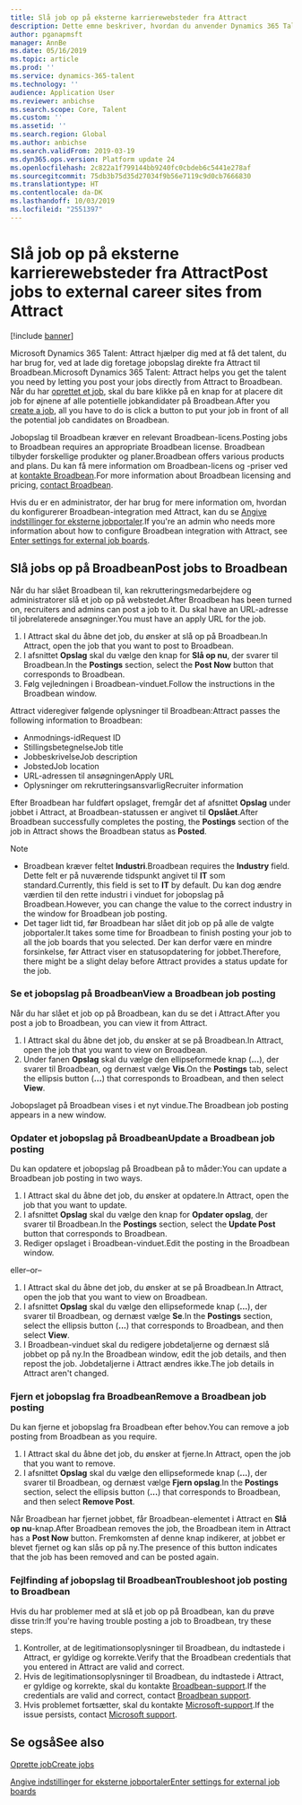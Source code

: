 ```yaml
---
title: Slå job op på eksterne karrierewebsteder fra Attract
description: Dette emne beskriver, hvordan du anvender Dynamics 365 Talent - til at slå job op på eksterne rekrutteringswebsteder
author: pganapmsft
manager: AnnBe
ms.date: 05/16/2019
ms.topic: article
ms.prod: ''
ms.service: dynamics-365-talent
ms.technology: ''
audience: Application User
ms.reviewer: anbichse
ms.search.scope: Core, Talent
ms.custom: ''
ms.assetid: ''
ms.search.region: Global
ms.author: anbichse
ms.search.validFrom: 2019-03-19
ms.dyn365.ops.version: Platform update 24
ms.openlocfilehash: 2c822a1f799144bb9240fc0cbdeb6c5441e278af
ms.sourcegitcommit: 75db3b75d35d27034f9b56e7119c9d0cb7666830
ms.translationtype: HT
ms.contentlocale: da-DK
ms.lasthandoff: 10/03/2019
ms.locfileid: "2551397"
---
```

# <a name="post-jobs-to-external-career-sites-from-attract"></a><span data-ttu-id="9e6af-103">Slå job op på eksterne karrierewebsteder fra Attract</span><span class="sxs-lookup"><span data-stu-id="9e6af-103">Post jobs to external career sites from Attract</span></span>

[!include [banner](../includes/banner.md)]

<span data-ttu-id="9e6af-104">Microsoft Dynamics 365 Talent: Attract hjælper dig med at få det talent, du har brug for, ved at lade dig foretage jobopslag direkte fra Attract til Broadbean.</span><span class="sxs-lookup"><span data-stu-id="9e6af-104">Microsoft Dynamics 365 Talent: Attract helps you get the talent you need by letting you post your jobs directly from Attract to Broadbean.</span></span> <span data-ttu-id="9e6af-105">Når du har [oprettet et job](./creating-jobs-attract.md), skal du bare klikke på en knap for at placere dit job for øjnene af alle potentielle jobkandidater på Broadbean.</span><span class="sxs-lookup"><span data-stu-id="9e6af-105">After you [create a job](./creating-jobs-attract.md), all you have to do is click a button to put your job in front of all the potential job candidates on Broadbean.</span></span>

<span data-ttu-id="9e6af-106">Jobopslag til Broadbean kræver en relevant Broadbean-licens.</span><span class="sxs-lookup"><span data-stu-id="9e6af-106">Posting jobs to Broadbean requires an appropriate Broadbean license.</span></span> <span data-ttu-id="9e6af-107">Broadbean tilbyder forskellige produkter og planer.</span><span class="sxs-lookup"><span data-stu-id="9e6af-107">Broadbean offers various products and plans.</span></span> <span data-ttu-id="9e6af-108">Du kan få mere information om Broadbean-licens og -priser ved at [kontakte Broadbean](https://www.broadbean.com/contact-us/).</span><span class="sxs-lookup"><span data-stu-id="9e6af-108">For more information about Broadbean licensing and pricing, [contact Broadbean](https://www.broadbean.com/contact-us/).</span></span>

<span data-ttu-id="9e6af-109">Hvis du er en administrator, der har brug for mere information om, hvordan du konfigurerer Broadbean-integration med Attract, kan du se [Angive indstillinger for eksterne jobportaler](./attract-admin-job-board-settings.md).</span><span class="sxs-lookup"><span data-stu-id="9e6af-109">If you're an admin who needs more information about how to configure Broadbean integration with Attract, see [Enter settings for external job boards](./attract-admin-job-board-settings.md).</span></span>

## <a name="post-jobs-to-broadbean"></a><span data-ttu-id="9e6af-110">Slå jobs op på Broadbean</span><span class="sxs-lookup"><span data-stu-id="9e6af-110">Post jobs to Broadbean</span></span>

<span data-ttu-id="9e6af-111">Når du har slået Broadbean til, kan rekrutteringsmedarbejdere og administratorer slå et job op på webstedet.</span><span class="sxs-lookup"><span data-stu-id="9e6af-111">After Broadbean has been turned on, recruiters and admins can post a job to it.</span></span> <span data-ttu-id="9e6af-112">Du skal have an URL-adresse til jobrelaterede ansøgninger.</span><span class="sxs-lookup"><span data-stu-id="9e6af-112">You must have an apply URL for the job.</span></span>

1. <span data-ttu-id="9e6af-113">I Attract skal du åbne det job, du ønsker at slå op på Broadbean.</span><span class="sxs-lookup"><span data-stu-id="9e6af-113">In Attract, open the job that you want to post to Broadbean.</span></span>
2. <span data-ttu-id="9e6af-114">I afsnittet **Opslag** skal du vælge den knap for **Slå op nu**, der svarer til Broadbean.</span><span class="sxs-lookup"><span data-stu-id="9e6af-114">In the **Postings** section, select the **Post Now** button that corresponds to Broadbean.</span></span>
3. <span data-ttu-id="9e6af-115">Følg vejledningen i Broadbean-vinduet.</span><span class="sxs-lookup"><span data-stu-id="9e6af-115">Follow the instructions in the Broadbean window.</span></span>

<span data-ttu-id="9e6af-116">Attract videregiver følgende oplysninger til Broadbean:</span><span class="sxs-lookup"><span data-stu-id="9e6af-116">Attract passes the following information to Broadbean:</span></span>

- <span data-ttu-id="9e6af-117">Anmodnings-id</span><span class="sxs-lookup"><span data-stu-id="9e6af-117">Request ID</span></span>
- <span data-ttu-id="9e6af-118">Stillingsbetegnelse</span><span class="sxs-lookup"><span data-stu-id="9e6af-118">Job title</span></span>
- <span data-ttu-id="9e6af-119">Jobbeskrivelse</span><span class="sxs-lookup"><span data-stu-id="9e6af-119">Job description</span></span>
- <span data-ttu-id="9e6af-120">Jobsted</span><span class="sxs-lookup"><span data-stu-id="9e6af-120">Job location</span></span>
- <span data-ttu-id="9e6af-121">URL-adressen til ansøgningen</span><span class="sxs-lookup"><span data-stu-id="9e6af-121">Apply URL</span></span>
- <span data-ttu-id="9e6af-122">Oplysninger om rekrutteringsansvarlig</span><span class="sxs-lookup"><span data-stu-id="9e6af-122">Recruiter information</span></span>

<span data-ttu-id="9e6af-123">Efter Broadbean har fuldført opslaget, fremgår det af afsnittet **Opslag** under jobbet i Attract, at Broadbean-statussen er angivet til **Opslået**.</span><span class="sxs-lookup"><span data-stu-id="9e6af-123">After Broadbean successfully completes the posting, the **Postings** section of the job in Attract shows the Broadbean status as **Posted**.</span></span>

> [!NOTE]
> - <span data-ttu-id="9e6af-124">Broadbean kræver feltet **Industri**.</span><span class="sxs-lookup"><span data-stu-id="9e6af-124">Broadbean requires the **Industry** field.</span></span> <span data-ttu-id="9e6af-125">Dette felt er på nuværende tidspunkt angivet til **IT** som standard.</span><span class="sxs-lookup"><span data-stu-id="9e6af-125">Currently, this field is set to **IT** by default.</span></span> <span data-ttu-id="9e6af-126">Du kan dog ændre værdien til den rette industri i vinduet for jobopslag på Broadbean.</span><span class="sxs-lookup"><span data-stu-id="9e6af-126">However, you can change the value to the correct industry in the window for Broadbean job posting.</span></span>
> - <span data-ttu-id="9e6af-127">Det tager lidt tid, før Broadbean har slået dit job op på alle de valgte jobportaler.</span><span class="sxs-lookup"><span data-stu-id="9e6af-127">It takes some time for Broadbean to finish posting your job to all the job boards that you selected.</span></span> <span data-ttu-id="9e6af-128">Der kan derfor være en mindre forsinkelse, før Attract viser en statusopdatering for jobbet.</span><span class="sxs-lookup"><span data-stu-id="9e6af-128">Therefore, there might be a slight delay before Attract provides a status update for the job.</span></span>

### <a name="view-a-broadbean-job-posting"></a><span data-ttu-id="9e6af-129">Se et jobopslag på Broadbean</span><span class="sxs-lookup"><span data-stu-id="9e6af-129">View a Broadbean job posting</span></span>

<span data-ttu-id="9e6af-130">Når du har slået et job op på Broadbean, kan du se det i Attract.</span><span class="sxs-lookup"><span data-stu-id="9e6af-130">After you post a job to Broadbean, you can view it from Attract.</span></span>

1. <span data-ttu-id="9e6af-131">I Attract skal du åbne det job, du ønsker at se på Broadbean.</span><span class="sxs-lookup"><span data-stu-id="9e6af-131">In Attract, open the job that you want to view on Broadbean.</span></span>
2. <span data-ttu-id="9e6af-132">Under fanen **Opslag** skal du vælge den ellipseformede knap (**...**), der svarer til Broadbean, og dernæst vælge **Vis**.</span><span class="sxs-lookup"><span data-stu-id="9e6af-132">On the **Postings** tab, select the ellipsis button (**...**) that corresponds to Broadbean, and then select **View**.</span></span>

<span data-ttu-id="9e6af-133">Jobopslaget på Broadbean vises i et nyt vindue.</span><span class="sxs-lookup"><span data-stu-id="9e6af-133">The Broadbean job posting appears in a new window.</span></span>

### <a name="update-a-broadbean-job-posting"></a><span data-ttu-id="9e6af-134">Opdater et jobopslag på Broadbean</span><span class="sxs-lookup"><span data-stu-id="9e6af-134">Update a Broadbean job posting</span></span>

<span data-ttu-id="9e6af-135">Du kan opdatere et jobopslag på Broadbean på to måder:</span><span class="sxs-lookup"><span data-stu-id="9e6af-135">You can update a Broadbean job posting in two ways.</span></span>

1. <span data-ttu-id="9e6af-136">I Attract skal du åbne det job, du ønsker at opdatere.</span><span class="sxs-lookup"><span data-stu-id="9e6af-136">In Attract, open the job that you want to update.</span></span>
2. <span data-ttu-id="9e6af-137">I afsnittet **Opslag** skal du vælge den knap for **Opdater opslag**, der svarer til Broadbean.</span><span class="sxs-lookup"><span data-stu-id="9e6af-137">In the **Postings** section, select the **Update Post** button that corresponds to Broadbean.</span></span>
3. <span data-ttu-id="9e6af-138">Rediger opslaget i Broadbean-vinduet.</span><span class="sxs-lookup"><span data-stu-id="9e6af-138">Edit the posting in the Broadbean window.</span></span>

<span data-ttu-id="9e6af-139">eller</span><span class="sxs-lookup"><span data-stu-id="9e6af-139">–or–</span></span>

1. <span data-ttu-id="9e6af-140">I Attract skal du åbne det job, du ønsker at se på Broadbean.</span><span class="sxs-lookup"><span data-stu-id="9e6af-140">In Attract, open the job that you want to view on Broadbean.</span></span>
2. <span data-ttu-id="9e6af-141">I afsnittet **Opslag** skal du vælge den ellipseformede knap (**...**), der svarer til Broadbean, og dernæst vælge **Se**.</span><span class="sxs-lookup"><span data-stu-id="9e6af-141">In the **Postings** section, select the ellipsis button (**...**) that corresponds to Broadbean, and then select **View**.</span></span>
3. <span data-ttu-id="9e6af-142">I Broadbean-vinduet skal du redigere jobdetaljerne og dernæst slå jobbet op på ny.</span><span class="sxs-lookup"><span data-stu-id="9e6af-142">In the Broadbean window, edit the job details, and then repost the job.</span></span> <span data-ttu-id="9e6af-143">Jobdetaljerne i Attract ændres ikke.</span><span class="sxs-lookup"><span data-stu-id="9e6af-143">The job details in Attract aren't changed.</span></span>

### <a name="remove-a-broadbean-job-posting"></a><span data-ttu-id="9e6af-144">Fjern et jobopslag fra Broadbean</span><span class="sxs-lookup"><span data-stu-id="9e6af-144">Remove a Broadbean job posting</span></span>

<span data-ttu-id="9e6af-145">Du kan fjerne et jobopslag fra Broadbean efter behov.</span><span class="sxs-lookup"><span data-stu-id="9e6af-145">You can remove a job posting from Broadbean as you require.</span></span>

1. <span data-ttu-id="9e6af-146">I Attract skal du åbne det job, du ønsker at fjerne.</span><span class="sxs-lookup"><span data-stu-id="9e6af-146">In Attract, open the job that you want to remove.</span></span>
2. <span data-ttu-id="9e6af-147">I afsnittet **Opslag** skal du vælge den ellipseformede knap (**...**), der svarer til Broadbean, og dernæst vælge **Fjern opslag**.</span><span class="sxs-lookup"><span data-stu-id="9e6af-147">In the **Postings** section, select the ellipsis button (**...**) that corresponds to Broadbean, and then select **Remove Post**.</span></span>

<span data-ttu-id="9e6af-148">Når Broadbean har fjernet jobbet, får Broadbean-elementet i Attract en **Slå op nu**-knap.</span><span class="sxs-lookup"><span data-stu-id="9e6af-148">After Broadbean removes the job, the Broadbean item in Attract has a **Post Now** button.</span></span> <span data-ttu-id="9e6af-149">Fremkomsten af denne knap indikerer, at jobbet er blevet fjernet og kan slås op på ny.</span><span class="sxs-lookup"><span data-stu-id="9e6af-149">The presence of this button indicates that the job has been removed and can be posted again.</span></span>

### <a name="troubleshoot-job-posting-to-broadbean"></a><span data-ttu-id="9e6af-150">Fejlfinding af jobopslag til Broadbean</span><span class="sxs-lookup"><span data-stu-id="9e6af-150">Troubleshoot job posting to Broadbean</span></span>

<span data-ttu-id="9e6af-151">Hvis du har problemer med at slå et job op på Broadbean, kan du prøve disse trin:</span><span class="sxs-lookup"><span data-stu-id="9e6af-151">If you're having trouble posting a job to Broadbean, try these steps.</span></span>

1. <span data-ttu-id="9e6af-152">Kontroller, at de legitimationsoplysninger til Broadbean, du indtastede i Attract, er gyldige og korrekte.</span><span class="sxs-lookup"><span data-stu-id="9e6af-152">Verify that the Broadbean credentials that you entered in Attract are valid and correct.</span></span>
2. <span data-ttu-id="9e6af-153">Hvis de legitimationsoplysninger til Broadbean, du indtastede i Attract, er gyldige og korrekte, skal du kontakte [Broadbean-support](https://www.broadbean.com/resources/support/).</span><span class="sxs-lookup"><span data-stu-id="9e6af-153">If the credentials are valid and correct, contact [Broadbean support](https://www.broadbean.com/resources/support/).</span></span>
3. <span data-ttu-id="9e6af-154">Hvis problemet fortsætter, skal du kontakte [Microsoft-support](./talent-support.md).</span><span class="sxs-lookup"><span data-stu-id="9e6af-154">If the issue persists, contact [Microsoft support](./talent-support.md).</span></span>

## <a name="see-also"></a><span data-ttu-id="9e6af-155">Se også</span><span class="sxs-lookup"><span data-stu-id="9e6af-155">See also</span></span>

[<span data-ttu-id="9e6af-156">Oprette job</span><span class="sxs-lookup"><span data-stu-id="9e6af-156">Create jobs</span></span>](./creating-jobs-attract.md)

[<span data-ttu-id="9e6af-157">Angive indstillinger for eksterne jobportaler</span><span class="sxs-lookup"><span data-stu-id="9e6af-157">Enter settings for external job boards</span></span>](./attract-admin-job-board-settings.md)
